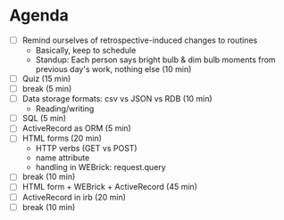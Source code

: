 # Agenda

* [ ] Remind ourselves of retrospective-induced changes to routines
  * Basically, keep to schedule
  * Standup: Each person says bright bulb & dim bulb moments from previous day's work, nothing else (10 min)
* [ ] Quiz (15 min)
* [ ] break (5 min)
* [ ] Data storage formats: csv vs JSON vs RDB (10 min)
  * Reading/writing
* [ ] SQL (5 min)
* [ ] ActiveRecord as ORM (5 min)
* [ ] HTML forms (20 min)
  * HTTP verbs (GET vs POST)
  * name attribute
  * handling in WEBrick: request.query
* [ ] break (10 min)
* [ ] HTML form + WEBrick + ActiveRecord (45 min)
* [ ] ActiveRecord in irb (20 min)
* [ ] break (10 min)
